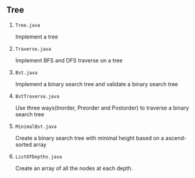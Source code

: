 ## Tree

1. `Tree.java`

   Implement a tree

2. `Traverse.java`

   Implement BFS and DFS traverse on a tree

3. `Bst.java`

   Implement a binary search tree and validate a binary search tree

4. `BstTraverse.java`

   Use three ways(Inorder, Preorder and Postorder) to traverse a binary search tree

5. `MinimalBst.java`

   Create a binary search tree with minimal height based on a ascend-sorted array

6. `ListOfDepths.java`

   Create an array of all the nodes at each depth.
